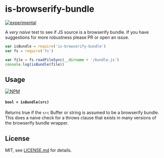 # is-browserify-bundle

[![experimental](http://badges.github.io/stability-badges/dist/experimental.svg)](http://github.com/badges/stability-badges)

A *very naive* test to see if JS source is a browserify bundle. If you have suggestions for more robustness please PR or open an issue.

```js
var isBundle = require('is-browserify-bundle')
var fs = require('fs')

var file = fs.readFileSync(__dirname + '/bundle.js')
console.log(isBundle(file))
```

## Usage

[![NPM](https://nodei.co/npm/is-browserify-bundle.png)](https://www.npmjs.com/package/is-browserify-bundle)

#### `bool = isBundle(src)`

Returns true if the `src` Buffer or string is assumed to be a browserify bundle. This does a naive check for a throws clause that exists in many versions of the browserify bundle wrapper.

## License

MIT, see [LICENSE.md](http://github.com/mattdesl/is-browserify-bundle/blob/master/LICENSE.md) for details.
